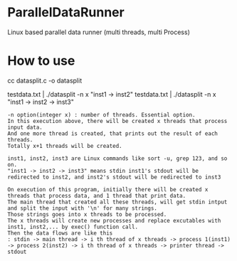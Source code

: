 # ParallelDataRunner
Linux based parallel data runner (multi threads, multi Process)

# How to use

cc datasplit.c -o datasplit

testdata.txt | ./datasplit -n x "inst1 -> inst2"
testdata.txt | ./datasplit -n x "inst1 -> inst2 -> inst3"

```
-n option(integer x) : number of threads. Essential option.
In this execution above, there will be created x threads that process input data.
And one more thread is created, that prints out the result of each threads.
Totally x+1 threads will be created.

inst1, inst2, inst3 are Linux commands like sort -u, grep 123, and so on.
"inst1 -> inst2 -> inst3" means stdin inst1's stdout will be redirected to inst2, and inst2's stdout will be redirected to inst3

On execution of this program, initially there will be created x threads that process data, and 1 thread that print data.
The main thread that created all these threads, will get stdin intput and split the input with '\n' for many strings.
Those strings goes into x threads to be processed.
The x threads will create new processes and replace excutables with inst1, inst2,... by exec() function call.
Then the data flows are like this 
: stdin -> main thread -> i th thread of x threads -> process 1(inst1) -> process 2(inst2) -> i th thread of x threads -> printer thread -> stdout

```
